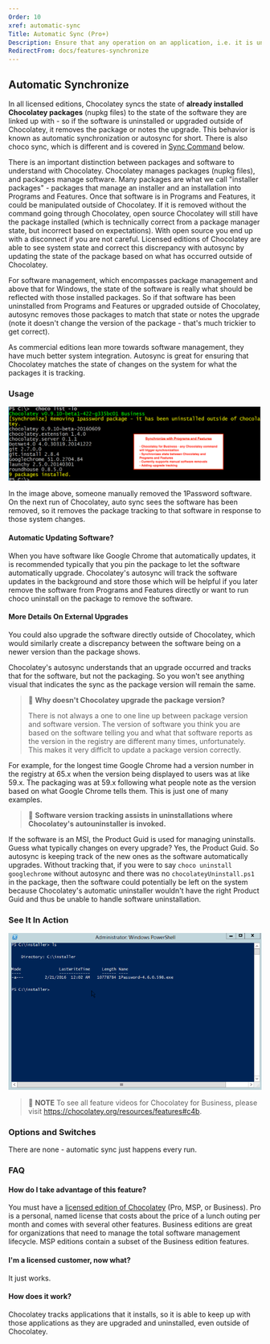 ```yaml
---
Order: 10
xref: automatic-sync
Title: Automatic Sync (Pro+)
Description: Ensure that any operation on an application, i.e. it is uninstalled, or upgraded, is tracked within Chocolatey as well
RedirectFrom: docs/features-synchronize
---
```


## Automatic Synchronize

In all licensed editions, Chocolatey syncs the state of **already installed Chocolatey packages** (nupkg files) to the state of the software they are linked up with - so if the software is uninstalled or upgraded outside of Chocolatey, it removes the package or notes the upgrade. This behavior is known as automatic synchronization or autosync for short. There is also choco sync, which is different and is covered in [Sync Command](#sync-command) below.

There is an important distinction between packages and software to understand with Chocolatey. Chocolatey manages packages (nupkg files), and packages manage software. Many packages are what we call "installer packages" - packages that manage an installer and an installation into Programs and Features. Once that software is in Programs and Features, it could be manipulated outside of Chocolatey. If it is removed without the command going through Chocolatey, open source Chocolatey will still have the package installed (which is technically correct from a package manager state, but incorrect based on expectations). With open source you end up with a disconnect if you are not careful. Licensed editions of Chocolatey are able to see system state and correct this discrepancy with autosync by updating the state of the package based on what has occurred outside of Chocolatey.

For software management, which encompasses package management and above that for Windows, the state of the software is really what should be reflected with those installed packages. So if that software has been uninstalled from Programs and Features or upgraded outside of Chocolatey, autosync removes those packages to match that state or notes the upgrade (note it doesn't change the version of the package - that's much trickier to get correct).

As commercial editions lean more towards software management, they have much better system integration. Autosync is great for ensuring that Chocolatey matches the state of changes on the system for what the packages it is tracking.

### Usage

![Automatic Synchronize - if you are on https://docs.chocolatey.org/en-us/features/package-synchronization, see commented html below for detailed description of image](/assets/images/features/features_synchronize.png)

In the image above, someone manually removed the 1Password software. On the next run of Chocolatey, auto sync sees the software has been removed, so it removes the package tracking to that software in response to those system changes.

<!--
Text in the image above:

Synchronize with Programs and Features

- Chocolatey for Business - any Chocolatey command will trigger synchronization
- Synchronizes state between Chocolatey and Programs and Features
- Currently supports manual software removals
- Adding upgrade tracking

This image shows running `choco list -lo`. Chocolatey for Business automatically detects that 1Password has been manually uninstalled and synchronizes Chocolatey's state.
-->

#### Automatic Updating Software?

When you have software like Google Chrome that automatically updates, it is recommended typically that you pin the package to let the software automatically upgrade. Chocolatey's autosync will track the software updates in the background and store those which will be helpful if you later remove the software from Programs and Features directly or want to run choco uninstall on the package to remove the software.

#### More Details On External Upgrades

You could also upgrade the software directly outside of Chocolatey, which would similarly create a discrepancy between the software being on a newer version than the package shows.

Chocolatey's autosync understands that an upgrade occurred and tracks that for the software, but not the packaging. So you won't see anything visual that indicates the sync as the package version will remain the same.

> :memo: **Why doesn't Chocolatey upgrade the package version?**
>
> There is not always a one to one line up between package version and software version. The version of software you think you are based on the software telling you and what that software reports as the version in the registry are different many times, unfortunately. This makes it very difficlt to update a package version correctly.

For example, for the longest time Google Chrome had a version number in the registry at 65.x when the version being displayed to users was at like 59.x. The packaging was at 59.x following what people note as the version based on what Google Chrome tells them. This is just one of many examples.

> :memo: **Software version tracking assists in uninstallations where Chocolatey's autouninstaller is invoked.**

If the software is an MSI, the Product Guid is used for managing uninstalls. Guess what typically changes on every upgrade? Yes, the Product Guid. So autosync is keeping track of the new ones as the software automatically upgrades. Without tracking that, if you were to say `choco uninstall googlechrome` without autosync and there was no `chocolateyUninstall.ps1` in the package, then the software could potentially be left on the system because Chocolatey's automatic uninstaller wouldn't have the right Product Guid and thus be unable to handle software uninstallation.

### See It In Action

![auto package creation/synchronize](/assets/images/gifs/choco_business_features.gif)

> :memo: **NOTE** To see all feature videos for Chocolatey for Business, please visit https://chocolatey.org/resources/features#c4b.

### Options and Switches

There are none - automatic sync just happens every run.

### FAQ

#### How do I take advantage of this feature?

You must have a [licensed edition of Chocolatey](https://chocolatey.org/pricing) (Pro, MSP, or Business). Pro is a personal, named license that costs about the price of a lunch outing per month and comes with several other features. Business editions are great for organizations that need to manage the total software management lifecycle. MSP editions contain a subset of the Business edition features.

#### I'm a licensed customer, now what?

It just works.

#### How does it work?

Chocolatey tracks applications that it installs, so it is able to keep up with those applications as they are upgraded and uninstalled, even outside of Chocolatey.